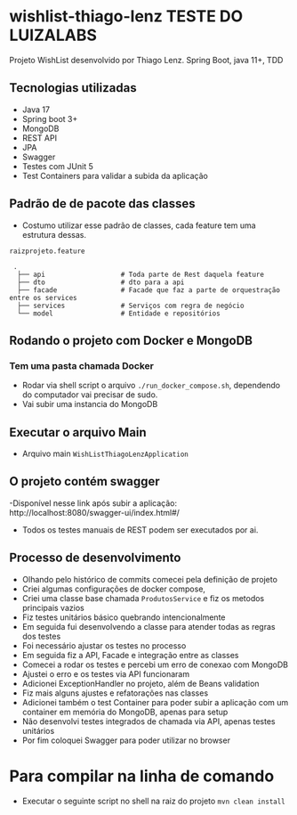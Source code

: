 # wishlist-thiago-lenz TESTE DO LUIZALABS
Projeto WishList desenvolvido por Thiago Lenz. Spring Boot, java 11+, TDD 

## Tecnologias utilizadas 
- Java 17
- Spring boot 3+
- MongoDB
- REST API 
- JPA 
- Swagger 
- Testes com JUnit 5
- Test Containers para validar a subida da aplicação

## Padrão de de pacote das classes 
- Costumo utilizar esse padrão de classes, cada feature tem uma estrutura dessas. 

`raizprojeto.feature`

     .   
      ├── api                   # Toda parte de Rest daquela feature 
      ├── dto                   # dto para a api
      ├── facade                # Facade que faz a parte de orquestração entre os services
      ├── services              # Serviços com regra de negócio 
      └── model                 # Entidade e repositórios

## Rodando o projeto com Docker e MongoDB

### Tem uma pasta chamada Docker
- Rodar via shell script o arquivo `./run_docker_compose.sh`, dependendo do computador vai precisar de sudo.
- Vai subir uma instancia do MongoDB

## Executar o arquivo Main 
- Arquivo main `WishListThiagoLenzApplication`

## O projeto contém swagger 

-Disponível nesse link após subir a aplicação:
    http://localhost:8080/swagger-ui/index.html#/

- Todos os testes manuais de REST podem ser executados por ai. 

## Processo de desenvolvimento 
- Olhando pelo histórico de commits comecei pela definição de projeto
- Criei algumas configurações de docker compose, 
- Criei uma classe base chamada `ProdutosService` e fiz os metodos principais vazios
- Fiz testes unitários básico quebrando intencionalmente
- Em seguida fui desenvolvendo a classe para atender todas as regras dos testes
- Foi necessário ajustar os testes no processo 
- Em seguida fiz a API, Facade e integração entre as classes
- Comecei a rodar os testes e percebi um erro de conexao com MongoDB
- Ajustei o erro e os testes via API funcionaram 
- Adicionei ExceptionHandler no projeto, além de Beans validation 
- Fiz mais alguns ajustes e refatorações nas classes
- Adicionei também o test Container para poder subir a aplicação com um container em memória do MongoDB, apenas para setup
- Não desenvolvi testes integrados de chamada via API, apenas testes unitários
- Por fim coloquei Swagger para poder utilizar no browser

# Para compilar na linha de comando 

- Executar o seguinte script no shell na raiz do projeto
`mvn clean install`

